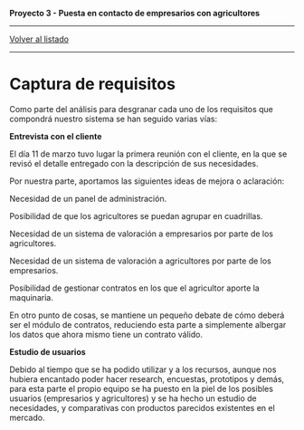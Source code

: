 __Proyecto 3 - Puesta en contacto de empresarios con agricultores__

---

[Volver al listado](p2.md)

---

# Captura de requisitos

Como parte del análisis para desgranar cada uno de los requisitos que compondrá nuestro sistema se han seguido varias vías:

__Entrevista con el cliente__

El día 11 de marzo tuvo lugar la primera reunión con el cliente, en la que se revisó el detalle entregado con la descripción de sus necesidades.

Por nuestra parte, aportamos las siguientes ideas de mejora o aclaración:

Necesidad de un panel de administración.

Posibilidad de que los agricultores se puedan agrupar en cuadrillas.

Necesidad de un sistema de valoración a empresarios por parte de los agricultores.

Necesidad de un sistema de valoración a agricultores por parte de los empresarios.

Posibilidad de gestionar contratos en los que el agricultor aporte la maquinaria.

En otro punto de cosas, se mantiene un pequeño debate de cómo deberá ser el módulo de contratos, reduciendo esta parte a simplemente albergar los datos que ahora mismo tiene un contrato válido.

__Estudio de usuarios__

Debido al tiempo que se ha podido utilizar y a los recursos, aunque nos hubiera encantado poder hacer research, encuestas, prototipos y demás, para esta parte el propio equipo se ha puesto en la piel de los posibles usuarios (empresarios y agricultores) y se ha hecho un estudio de necesidades, y comparativas con productos parecidos existentes en el mercado.
